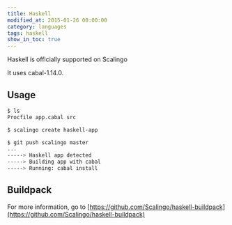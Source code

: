 ```yaml
---
title: Haskell
modified_at: 2015-01-26 00:00:00
category: languages
tags: haskell
show_in_toc: true
---
```


Haskell is officially supported on Scalingo

It uses cabal-1.14.0.

## Usage

```bash
$ ls
Procfile app.cabal src

$ scalingo create haskell-app

$ git push scalingo master
...
-----> Haskell app detected
-----> Building app with cabal
-----> Running: cabal install
```

## Buildpack

For more information, go to [https://github.com/Scalingo/haskell-buildpack](https://github.com/Scalingo/haskell-buildpack)
